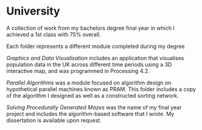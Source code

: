 # University
A collection of work from my bachelors degree final year in which I achieved a 1st class with 75% overall.

Each folder represents a different module completed during my degree

*Graphics and Data Visualisation* includes an application that visualises population data in the UK across different time periods using a 3D interactive map, and was programmed in Processing 4.2. 

*Parallel Algorithms* was a module focused on algorithm design on hypothetical parallel machines known as PRAM. This folder includes a copy of the algorithm I designed as well as a constructed sorting network.

*Solving Procedurally Generated Mazes* was the name of my final year project and includes the algorithm-based software that I wrote. My dissertation is available upon request.
